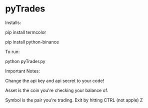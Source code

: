 # pyTrades
Installs:

pip install termcolor

pip install python-binance



To run: 

python pyTrader.py

Important Notes:

Change the api key and api secret to your code!

Asset is the coin you're checking your balance of.

Symbol is the pair you're trading. 
Exit by hitting CTRL (not apple) Z



